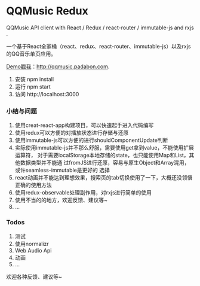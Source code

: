 # QQMusic Redux

QQMusic API client with React / Redux / react-router / immutable-js and rxjs .

一个基于React全家桶（react、redux、react-router、immutable-js）以及rxjs的QQ音乐单页应用。

[Demo戳我](http://qqmusic.padabon.com)：http://qqmusic.padabon.com.

1. 安装 npm install
2. 运行 npm start
3. 访问 http://localhost:3000

### 小结与问题

1. 使用creat-react-app构建项目，可以快速起手进入代码编写
2. 使用redux可以方便的对播放状态进行存储与还原
3. 使用immutable-js可以方便的进行shouldComponentUpdate判断
4. 实际使用immutable-js并不那么舒服，需要使用get拿到value，不能使用扩展运算符，
对于需要localStorage本地存储的state，也只能使用Map和List，其他数据类型并不能通
过fromJS进行还原，容易与原生Object和Array混用，或许seamless-immutable是更好的
选择
5. react动画并不能达到理想效果，搜索页的tab切换使用了一下，大概还没领悟正确的使用方法
6. 使用redux-observable处理副作用，对rxjs进行简单的使用
7. 使用不当的的地方，欢迎反馈、建议等~
8. ...

### Todos

1. 测试
2. 使用normalizr
3. Web Audio Api
4. 动画
5. ...


欢迎各种反馈、建议等~
